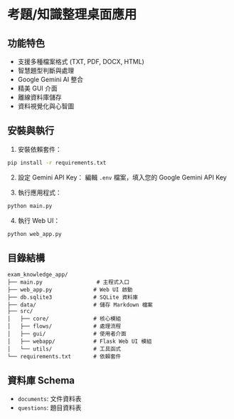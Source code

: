 # 考題/知識整理桌面應用

## 功能特色
- 支援多種檔案格式 (TXT, PDF, DOCX, HTML)
- 智慧題型判斷與處理
- Google Gemini AI 整合
- 精美 GUI 介面
- 離線資料庫儲存
- 資料視覺化與心智圖

## 安裝與執行

1. 安裝依賴套件：
```bash
pip install -r requirements.txt
```

2. 設定 Gemini API Key：
編輯 `.env` 檔案，填入您的 Google Gemini API Key

3. 執行應用程式：
```bash
python main.py
```

4. 執行 Web UI：
```bash
python web_app.py
```

## 目錄結構
```
exam_knowledge_app/
├── main.py                 # 主程式入口
├── web_app.py             # Web UI 啟動
├── db.sqlite3             # SQLite 資料庫
├── data/                  # 儲存 Markdown 檔案
├── src/
│   ├── core/              # 核心模組
│   ├── flows/             # 處理流程
│   ├── gui/               # 使用者介面
│   ├── webapp/            # Flask Web UI 模組
│   └── utils/             # 工具函式
└── requirements.txt       # 依賴套件
```

## 資料庫 Schema
- `documents`: 文件資料表
- `questions`: 題目資料表
